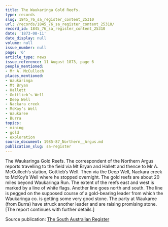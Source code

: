 ```yaml
---
title: The Waukaringa Gold Reefs.
type: records
slug: 1845_76_sa_register_content_25310
url: /records/1845_76_sa_register_content_25310/
record_id: 1845_76_sa_register_content_25310
date: '1873-08-11'
date_display: null
volume: null
issue_number: null
page: '6'
article_type: news
issue_reference: 11 August 1873, page 6
people_mentioned:
- Mr A. McCulloch
places_mentioned:
- Waukaringa
- Mt Bryan
- Hallett
- Gottlieb’s Well
- Deep Well
- Nackara creek
- McKoy’s Well
- Waukaree
- Burra
topics:
- mining
- gold
- exploration
source_document: 1985-87_Northern__Argus.md
publication_slug: sa-register
---
```


The Waukaringa Gold Reefs.  The correspondent of the Northern Argus reports travelling to the field via Mt Bryan and Hallett and thence to Mr A. McCulloch’s station, Gottlieb’s Well.  Then via the Deep Well, Nackara creek to McKoy’s Well where he stopped overnight.  The gold reefs are about 20 miles beyond Waukaringa Run.  The extent of the reefs east and west is marked by a line of white flags.  Another line goes north and south.  The line is pegged on the supposed course of a gold-bearing leader from which the Waukaringa co. is getting some very good stone.  The party at Waukaree (from Burra) have struck another leader and are raising promising stone.  [The report continues with further details.]

Source publication: [The South Australian Register](/publications/sa-register/)
